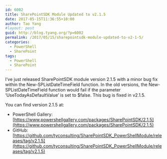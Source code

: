 ```yaml
---
id: 6002
title: SharePointSDK Module Updated to v2.1.5
date: 2017-05-15T11:36:55+10:00
author: Tao Yang
#layout: post
guid: http://blog.tyang.org/?p=6002
permalink: /2017/05/15/sharepointsdk-module-updated-to-v2-1-5/
categories:
  - PowerShell
  - SharePoint
tags:
  - PowerShell
  - SharePoint
---
```

I’ve just released SharePointSDK module version 2.1.5 with a minor bug fix within the New-SPListDateTimeField function. In the old versions, the New-SPListDateTimeField function would fail if the parameter ‘UseTodayAsDefaultValue’ is set to $false. This bug is fixed in v2.1.5.

You can find version 2.1.5 at:

* PowerShell Gallery: [https://www.powershellgallery.com/packages/SharePointSDK/2.1.5](https://www.powershellgallery.com/packages/SharePointSDK/2.1.5)
* GitHub: [https://github.com/tyconsulting/SharePointSDK_PowerShellModule/releases/tag/v2.1.5](https://github.com/tyconsulting/SharePointSDK_PowerShellModule/releases/tag/v2.1.5)